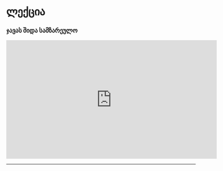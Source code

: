 # ლექცია

### ჯავას შიდა სამზარეულო

<iframe width="560" height="315" src="https://www.youtube.com/embed/Bh1RTCEppIk?si=XpVVj087e9i8Co-x" title="YouTube video player" frameborder="0" allow="accelerometer; autoplay; clipboard-write; encrypted-media; gyroscope; picture-in-picture; web-share" referrerpolicy="strict-origin-when-cross-origin" allowfullscreen></iframe>

---
